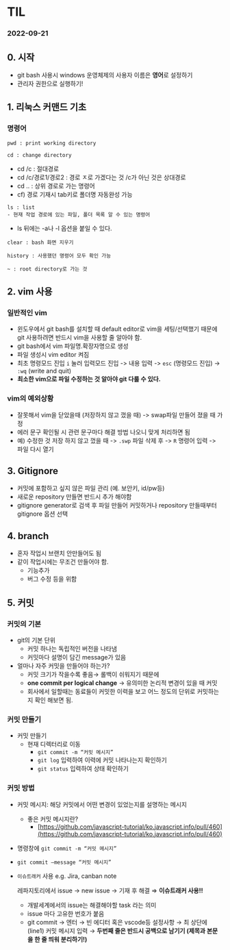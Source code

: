 # TIL

### 2022-09-21

## 0. 시작
- git bash 사용시 windows 운영체제의 사용자 이름은 **영어**로 설정하기
- 관리자 권한으로 실행하기! 

## 1. 리눅스 커맨드 기초
### 명령어

```
pwd : print working directory
```

```
cd : change directory
```
- cd /c : 절대경로
- cd /c/경로1/경로2 : 경로 ㅈ로 가겠다는 것 /c가 아닌 것은 상대경로 
- cd .. : 상위 경로로 가는 명령어 
- cf) 경로 기재시 tab키로 폴더명 자동완성 가능

```
ls : list
- 현재 작업 경로에 있는 파일, 폴더 목록 알 수 있는 명령어
```
- ls 뒤에는 -a나 -l 옵션을 붙일 수 있다.

```
clear : bash 화면 지우기
```

```
history : 사용했던 명령어 모두 확인 가능
```

```
~ : root directory로 가는 것
```

## 2. vim 사용
### 일반적인 vim

- 윈도우에서 git bash를 설치할 때 default editor로 vim을 세팅/선택했기 때문에 git 사용하려면 반드시 vim을 사용할 줄 알아야 함.
- git bash에서 vim 파일명.확장자명으로 생성
- 파일 생성시 vim editor 켜짐
- 최초 명령모드 진입 `i` 눌러 입력모드 진입 -> 내용 입력 -> `esc` (명령모드 진입) -> `:wq` (write and quit)
- **최소한 vim으로 파일 수정하는 것 알아야 git 다룰 수 있다.**

### vim의 예외상황

- 잘못해서 vim을 닫았을때 (저장하지 않고 껐을 때) -> swap파일 만들어 졌을 때 가정
- 에러 문구 확인될 시 관련 문구마다 해결 방법 나오니 맞게 처리하면 됨 
- 예) 수정한 것 저장 하지 않고 껐을 때 -> `.swp` 파일 삭제 후 -> `R` 명령어 입력 -> 파일 다시 열기

## 3. Gitignore
- 커밋에 포함하고 싶지 않은 파일 관리 (예. 보안키, id/pw등)
- 새로운 repository 만들면 반드시 추가 해야함
- gitignore generator로 검색 후 파일 만들어 커밋하거나 repository 만들때부터 gitignore 옵션 선택

## 4. branch
- 혼자 작업시 브랜치 안만들어도 됨
- 같이 작업시에는 무조건 만들어야 함.
    - 기능추가
    - 버그 수정 등을 위함


## 5. 커밋
### 커밋의 기본
- git의 기본 단위
    - 커밋 하나는 독립적인 버전을 나타냄
    - 커밋마다 설명이 담긴 message가 있음
- 얼마나 자주 커밋을 만들어야 하는가?
    - 커밋 크기가 작을수록 좋음→ 롤백이 쉬워지기 때문에
    - **one commit per logical change** → 유의미한 논리적 변경이 있을 때 커밋
    - 회사에서 일할때는 동료들이 커밋한 이력을 보고 어느 정도의 단위로 커밋하는지 확인 해보면 됨.
  
### 커밋 만들기
    
- 커밋 만들기
    - 현재 디렉터리로 이동
        - `git commit -m “커밋 메시지”`
        - `git log` 입력하여 이력에 커밋 나타나는지 확인하기
        - `git status` 입력하여 상태 확인하기
  
### 커밋 방법
- 커밋 메시지: 해당 커밋에서 어떤 변경이 있었는지를 설명하는 메시지
    - 좋은 커밋 메시지란?
        - [https://github.com/javascript-tutorial/ko.javascript.info/pull/460](https://github.com/javascript-tutorial/ko.javascript.info/pull/460)
- 명령창에 `git commit -m “커밋 메시지”`
- `git commit —message “커밋 메시지”`
- `이슈트래커` 사용 e.g. Jira, canban note
    
    레파지토리에서 issue → new issue → 기재 후 해결 ⇒ **이슈트래커 사용!!**
    
    - 개발세계에서의 issue는 해결해야할 task 라는 의미
    - issue 마다 고유한 번호가 붙음
    - git commit → 엔터 → 빈 에디터 혹은 vscode등 설정사항 → 최 상단에 (line1) 커밋 메시지 입력 → **두번째 줄은 반드시 공백으로 남기기 (제목과 본문을 한 줄 띄워 분리하기!)**